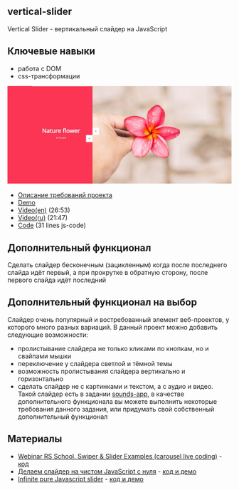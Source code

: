 ## vertical-slider

Vertical Slider - вертикальный слайдер на JavaScript

## Ключевые навыки
- работа с DOM
- css-трансформации

![](images/js30-3.jpg)
- [Описание требований проекта](js30.md)
- [Demo](https://50projects50days.com/projects/double-vertical-slider/)
- [Video(en)](https://youtu.be/laNpbZISwjY) (26:53)
- [Video(ru)](https://youtu.be/uLlXx0KyS6k) (21:47)
- [Code](https://github.com/bradtraversy/50projects50days/tree/master/double-vertical-slider) (31 lines js-code)

## Дополнительный функционал
Сделать слайдер бесконечным (зацикленным) когда после последнего слайда идёт первый, а при прокрутке в обратную сторону, после первого слайда идёт последний

## Дополнительный функционал на выбор
Слайдер очень популярный и востребованный элемент веб-проектов, у которого много разных вариаций. В данный проект можно добавить следующие возможности:
- пролистывание слайдера не только кликами по кнопкам, но и свайпами мышки
- переключение у слайдера светлой и тёмной темы
- возможность пролистывания слайдера вертикально и горизонтально
- сделать слайдер не с картинками и текстом, а с аудио и видео. Такой слайдер есть в задании [sounds-app](https://rolling-scopes-school.github.io/stage0/#/stage1/tasks/js-projects/sounds-app), в качестве дополнительного функционала вы можете выполнить некоторые требования данного задания, или придумать свой собственный дополнительный функционал

## Материалы
- [Webinar RS School. Swiper & Slider Examples (carousel live coding)](https://youtu.be/rkz6LURkbBw) - [код](https://www.dropbox.com/s/0g5c0qz69keig6s/carusel-swiper.zip?dl=0)
- [Делаем слайдер на чистом JavaScript с нуля](https://youtu.be/K3E1OfQuJ0Q) - [код и демо](https://github.com/Eremeow138/wayup-slider-js)
- [Infinite pure Javascript slider](https://medium.com/@claudiaconceic/infinite-plain-javascript-slider-click-and-touch-events-540c8bd174f2) - [код и демо](https://codepen.io/cconceicao/pen/PBQawy)

